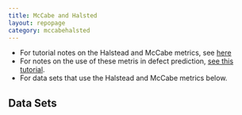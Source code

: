 ```yaml
---
title: McCabe and Halsted
layout: repopage
category: mccabehalsted
---
```


+ For tutorial notes on the Halstead and McCabe metrics, 
  see [here](tut.html)
+ For notes on the use of these metris in defect
  prediction, [see this tutorial](../index.html).
+ For data sets that use the Halstead and McCabe metrics below.

## Data Sets
